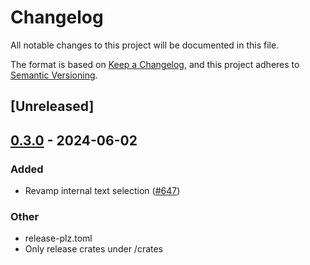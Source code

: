 # Changelog
All notable changes to this project will be documented in this file.

The format is based on [Keep a Changelog](https://keepachangelog.com/en/1.0.0/),
and this project adheres to [Semantic Versioning](https://semver.org/spec/v2.0.0.html).

## [Unreleased]

## [0.3.0](https://github.com/marc2332/freya/compare/freya-node-state-v0.2.1...freya-node-state-v0.3.0) - 2024-06-02

### Added
- Revamp internal text selection ([#647](https://github.com/marc2332/freya/pull/647))

### Other
- release-plz.toml
- Only release crates under /crates
